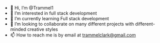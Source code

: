 - 👋 Hi, I’m @Trammel1
- 👀 I’m interested in full stack development
- 🌱 I’m currently learning Full stack development
- 💞️ I’m looking to collaborate on many different projects with different-minded creative styles
- 📫 How to reach me is by email at trammelclark@gmail.com

<!---
Trammel1/Trammel1 is a ✨ special ✨ repository because its `README.md` (this file) appears on your GitHub profile.
You can click the Preview link to take a look at your changes.
--->
